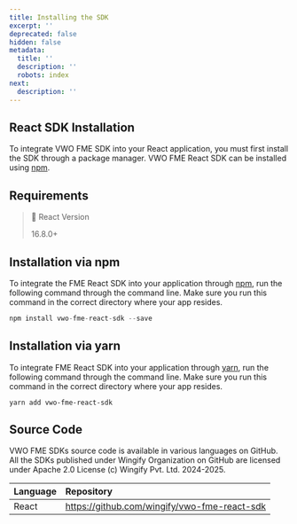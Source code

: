 ```yaml
---
title: Installing the SDK
excerpt: ''
deprecated: false
hidden: false
metadata:
  title: ''
  description: ''
  robots: index
next:
  description: ''
---
```

## React SDK Installation

To integrate VWO FME SDK into your React application, you must first install the SDK through a package manager. VWO FME React SDK can be installed using [npm](https://www.npmjs.com/).

## Requirements

> 📘 React Version
> 
> 16.8.0+

## Installation via npm

To integrate the FME React SDK into your application through [npm](https://www.npmjs.com/), run the following command through the command line. Make sure you run this command in the correct directory where your app resides.

```javascript Shell
npm install vwo-fme-react-sdk --save
```

## Installation via yarn

To integrate FME React SDK into your application through [yarn](https://yarnpkg.com/en/), run the following command through the command line. Make sure you run this command in the correct directory where your app resides.

```Text Shell
yarn add vwo-fme-react-sdk
```

## Source Code

VWO FME SDKs source code is available in various languages on GitHub. All the SDKs published under Wingify Organization on GitHub are licensed under Apache 2.0 License (c) Wingify Pvt. Ltd. 2024-2025.

| Language | Repository                                     |
| :------- | :--------------------------------------------- |
| React    | <https://github.com/wingify/vwo-fme-react-sdk> |